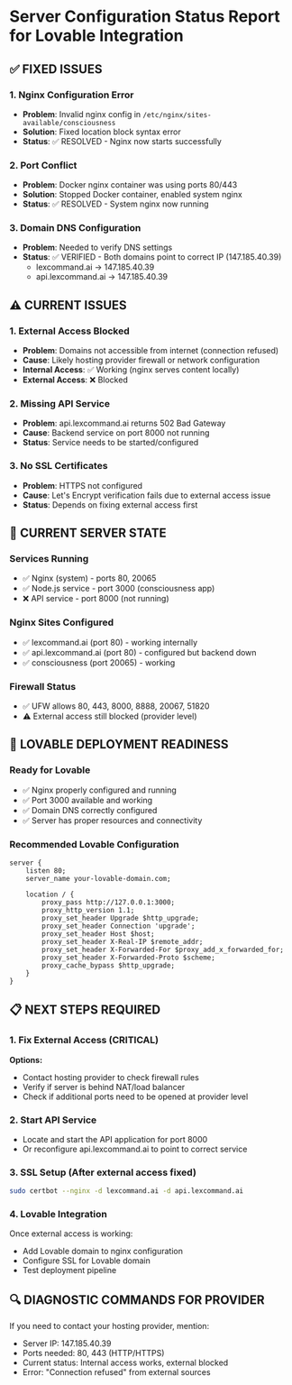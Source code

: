 # Server Configuration Status Report for Lovable Integration

## ✅ FIXED ISSUES

### 1. Nginx Configuration Error
- **Problem**: Invalid nginx config in `/etc/nginx/sites-available/consciousness` 
- **Solution**: Fixed location block syntax error
- **Status**: ✅ RESOLVED - Nginx now starts successfully

### 2. Port Conflict
- **Problem**: Docker nginx container was using ports 80/443
- **Solution**: Stopped Docker container, enabled system nginx
- **Status**: ✅ RESOLVED - System nginx now running

### 3. Domain DNS Configuration
- **Problem**: Needed to verify DNS settings
- **Status**: ✅ VERIFIED - Both domains point to correct IP (147.185.40.39)
  - lexcommand.ai → 147.185.40.39
  - api.lexcommand.ai → 147.185.40.39

## ⚠️ CURRENT ISSUES

### 1. External Access Blocked
- **Problem**: Domains not accessible from internet (connection refused)
- **Cause**: Likely hosting provider firewall or network configuration
- **Internal Access**: ✅ Working (nginx serves content locally)
- **External Access**: ❌ Blocked

### 2. Missing API Service
- **Problem**: api.lexcommand.ai returns 502 Bad Gateway
- **Cause**: Backend service on port 8000 not running
- **Status**: Service needs to be started/configured

### 3. No SSL Certificates
- **Problem**: HTTPS not configured
- **Cause**: Let's Encrypt verification fails due to external access issue
- **Status**: Depends on fixing external access first

## 🔧 CURRENT SERVER STATE

### Services Running
- ✅ Nginx (system) - ports 80, 20065
- ✅ Node.js service - port 3000 (consciousness app)
- ❌ API service - port 8000 (not running)

### Nginx Sites Configured
- ✅ lexcommand.ai (port 80) - working internally
- ✅ api.lexcommand.ai (port 80) - configured but backend down
- ✅ consciousness (port 20065) - working

### Firewall Status
- ✅ UFW allows 80, 443, 8000, 8888, 20067, 51820
- ⚠️ External access still blocked (provider level)

## 🚀 LOVABLE DEPLOYMENT READINESS

### Ready for Lovable
- ✅ Nginx properly configured and running
- ✅ Port 3000 available and working
- ✅ Domain DNS correctly configured
- ✅ Server has proper resources and connectivity

### Recommended Lovable Configuration
```nginx
server {
    listen 80;
    server_name your-lovable-domain.com;
    
    location / {
        proxy_pass http://127.0.0.1:3000;
        proxy_http_version 1.1;
        proxy_set_header Upgrade $http_upgrade;
        proxy_set_header Connection 'upgrade';
        proxy_set_header Host $host;
        proxy_set_header X-Real-IP $remote_addr;
        proxy_set_header X-Forwarded-For $proxy_add_x_forwarded_for;
        proxy_set_header X-Forwarded-Proto $scheme;
        proxy_cache_bypass $http_upgrade;
    }
}
```

## 📋 NEXT STEPS REQUIRED

### 1. Fix External Access (CRITICAL)
**Options:**
- Contact hosting provider to check firewall rules
- Verify if server is behind NAT/load balancer
- Check if additional ports need to be opened at provider level

### 2. Start API Service
- Locate and start the API application for port 8000
- Or reconfigure api.lexcommand.ai to point to correct service

### 3. SSL Setup (After external access fixed)
```bash
sudo certbot --nginx -d lexcommand.ai -d api.lexcommand.ai
```

### 4. Lovable Integration
Once external access is working:
- Add Lovable domain to nginx configuration
- Configure SSL for Lovable domain
- Test deployment pipeline

## 🔍 DIAGNOSTIC COMMANDS FOR PROVIDER

If you need to contact your hosting provider, mention:
- Server IP: 147.185.40.39
- Ports needed: 80, 443 (HTTP/HTTPS)
- Current status: Internal access works, external blocked
- Error: "Connection refused" from external sources
